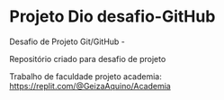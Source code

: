 # Projeto Dio desafio-GitHub
Desafio de Projeto Git/GitHub -

Repositório criado para desafio de projeto

Trabalho de faculdade projeto academia: https://replit.com/@GeizaAquino/Academia
